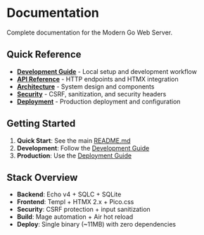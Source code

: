 # Documentation

Complete documentation for the Modern Go Web Server.

## Quick Reference

- **[Development Guide](./development.md)** - Local setup and development workflow
- **[API Reference](./api.md)** - HTTP endpoints and HTMX integration
- **[Architecture](./architecture.md)** - System design and components
- **[Security](./security.md)** - CSRF, sanitization, and security headers
- **[Deployment](./deployment.md)** - Production deployment and configuration

## Getting Started

1. **Quick Start**: See the main [README.md](../README.md)
2. **Development**: Follow the [Development Guide](./development.md)
3. **Production**: Use the [Deployment Guide](./deployment.md)

## Stack Overview

- **Backend**: Echo v4 + SQLC + SQLite
- **Frontend**: Templ + HTMX 2.x + Pico.css
- **Security**: CSRF protection + input sanitization
- **Build**: Mage automation + Air hot reload
- **Deploy**: Single binary (~11MB) with zero dependencies
